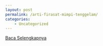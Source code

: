 ```yaml
---
layout: post
permalink: /arti-firasat-mimpi-tenggelam/
categories:
    - Uncategorized
---
```


[Baca Selengkapnya](/09)